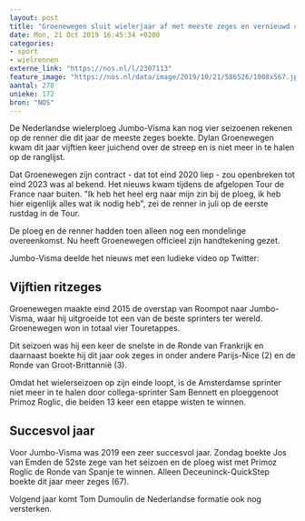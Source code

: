 ```yaml
---
layout: post
title: "Groenewegen sluit wielerjaar af met meeste zeges en vernieuwd contract"
date: Mon, 21 Oct 2019 16:45:34 +0200
categories: 
- sport 
- wielrennen 
externe_link: "https://nos.nl/l/2307113"
feature_image: "https://nos.nl/data/image/2019/10/21/586526/1008x567.jpg"
aantal: 278
unieke: 172
bron: "NOS"
---
```


<p>De Nederlandse wielerploeg Jumbo-Visma kan nog vier seizoenen rekenen op de renner die dit jaar de meeste zeges boekte. Dylan Groenewegen kwam dit jaar vijftien keer juichend over de streep en is niet meer in te halen op de ranglijst.</p>
<p>Dat Groenewegen zijn contract - dat tot eind 2020 liep - zou openbreken tot eind 2023 was al bekend. Het nieuws kwam tijdens de afgelopen Tour de France naar buiten. "Ik heb het heel erg naar mijn zin bij de ploeg, ik heb hier eigenlijk alles wat ik nodig heb", zei de renner in juli op de eerste rustdag in de Tour.</p>
<p>De ploeg en de renner hadden toen alleen nog een mondelinge overeenkomst. Nu heeft Groenewegen officieel zijn handtekening gezet.</p>
<p>Jumbo-Visma deelde het nieuws met een ludieke video op Twitter:</p>
<h2>Vijftien ritzeges</h2>
<p>Groenewegen maakte eind 2015 de overstap van Roompot naar Jumbo-Visma, waar hij uitgroeide tot een van de beste sprinters ter wereld. Groenewegen won in totaal vier Touretappes.</p>
<p>Dit seizoen was hij een keer de snelste in de Ronde van Frankrijk en daarnaast boekte hij dit jaar ook zeges in onder andere Parijs-Nice (2) en de Ronde van Groot-Brittannië (3).</p>
<p>Omdat het wielerseizoen op zijn einde loopt, is de Amsterdamse sprinter niet meer in te halen door collega-sprinter Sam Bennett en ploeggenoot Primoz Roglic, die beiden 13 keer een etappe wisten te winnen.</p>
<h2>Succesvol jaar</h2>
<p>Voor Jumbo-Visma was 2019 een zeer succesvol jaar. Zondag boekte Jos van Emden de 52ste zege van het seizoen en de ploeg wist met Primoz Roglic de Ronde van Spanje te winnen. Alleen Deceuninck-QuickStep boekte dit jaar meer zeges (67).</p>
<p>Volgend jaar komt Tom Dumoulin de Nederlandse formatie ook nog versterken.</p>
